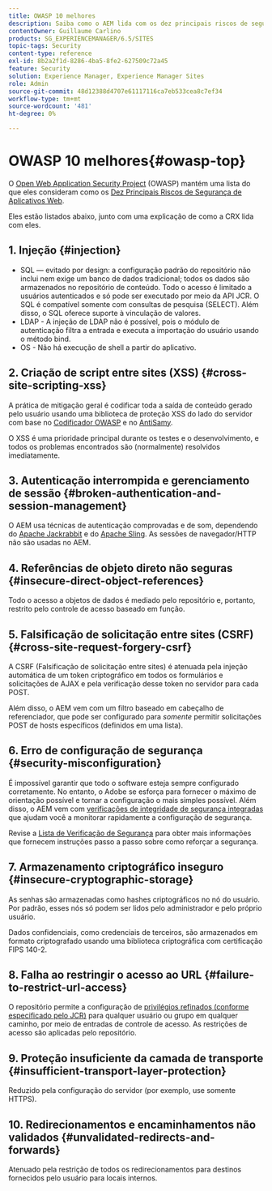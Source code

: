 ```yaml
---
title: OWASP 10 melhores
description: Saiba como o AEM lida com os dez principais riscos de segurança da OWASP.
contentOwner: Guillaume Carlino
products: SG_EXPERIENCEMANAGER/6.5/SITES
topic-tags: Security
content-type: reference
exl-id: 8b2a2f1d-8286-4ba5-8fe2-627509c72a45
feature: Security
solution: Experience Manager, Experience Manager Sites
role: Admin
source-git-commit: 48d12388d4707e61117116ca7eb533cea8c7ef34
workflow-type: tm+mt
source-wordcount: '481'
ht-degree: 0%

---
```


# OWASP 10 melhores{#owasp-top}

O [Open Web Application Security Project](https://owasp.org/) (OWASP) mantém uma lista do que eles consideram como os [Dez Principais Riscos de Segurança de Aplicativos Web](https://owasp.org/www-project-top-ten/).

Eles estão listados abaixo, junto com uma explicação de como a CRX lida com eles.

## 1. Injeção {#injection}

* SQL — evitado por design: a configuração padrão do repositório não inclui nem exige um banco de dados tradicional; todos os dados são armazenados no repositório de conteúdo. Todo o acesso é limitado a usuários autenticados e só pode ser executado por meio da API JCR. O SQL é compatível somente com consultas de pesquisa (SELECT). Além disso, o SQL oferece suporte à vinculação de valores.
* LDAP - A injeção de LDAP não é possível, pois o módulo de autenticação filtra a entrada e executa a importação do usuário usando o método bind.
* OS - Não há execução de shell a partir do aplicativo.

## 2. Criação de script entre sites (XSS) {#cross-site-scripting-xss}

A prática de mitigação geral é codificar toda a saída de conteúdo gerado pelo usuário usando uma biblioteca de proteção XSS do lado do servidor com base no [Codificador OWASP](https://owasp.org/www-project-java-encoder/) e no [AntiSamy](https://wiki.owasp.org/index.php/Category:OWASP_AntiSamy_Project).

O XSS é uma prioridade principal durante os testes e o desenvolvimento, e todos os problemas encontrados são (normalmente) resolvidos imediatamente.

## 3. Autenticação interrompida e gerenciamento de sessão {#broken-authentication-and-session-management}

O AEM usa técnicas de autenticação comprovadas e de som, dependendo do [Apache Jackrabbit](https://jackrabbit.apache.org/jcr/index.html) e do [Apache Sling](https://sling.apache.org/). As sessões de navegador/HTTP não são usadas no AEM.

## 4. Referências de objeto direto não seguras {#insecure-direct-object-references}

Todo o acesso a objetos de dados é mediado pelo repositório e, portanto, restrito pelo controle de acesso baseado em função.

## 5. Falsificação de solicitação entre sites (CSRF) {#cross-site-request-forgery-csrf}

A CSRF (Falsificação de solicitação entre sites) é atenuada pela injeção automática de um token criptográfico em todos os formulários e solicitações de AJAX e pela verificação desse token no servidor para cada POST.

Além disso, o AEM vem com um filtro baseado em cabeçalho de referenciador, que pode ser configurado para *somente* permitir solicitações POST de hosts específicos (definidos em uma lista).

## 6. Erro de configuração de segurança {#security-misconfiguration}

É impossível garantir que todo o software esteja sempre configurado corretamente. No entanto, o Adobe se esforça para fornecer o máximo de orientação possível e tornar a configuração o mais simples possível. Além disso, o AEM vem com [verificações de integridade de segurança integradas](/help/sites-administering/operations-dashboard.md) que ajudam você a monitorar rapidamente a configuração de segurança.

Revise a [Lista de Verificação de Segurança](/help/sites-administering/security-checklist.md) para obter mais informações que fornecem instruções passo a passo sobre como reforçar a segurança.

## 7. Armazenamento criptográfico inseguro {#insecure-cryptographic-storage}

As senhas são armazenadas como hashes criptográficos no nó do usuário. Por padrão, esses nós só podem ser lidos pelo administrador e pelo próprio usuário.

Dados confidenciais, como credenciais de terceiros, são armazenados em formato criptografado usando uma biblioteca criptográfica com certificação FIPS 140-2.

## 8. Falha ao restringir o acesso ao URL {#failure-to-restrict-url-access}

O repositório permite a configuração de [privilégios refinados (conforme especificado pelo JCR)](https://developer.adobe.com/experience-manager/reference-materials/spec/jcr/2.0/16_Access_Control_Management.html) para qualquer usuário ou grupo em qualquer caminho, por meio de entradas de controle de acesso. As restrições de acesso são aplicadas pelo repositório.

## 9. Proteção insuficiente da camada de transporte {#insufficient-transport-layer-protection}

Reduzido pela configuração do servidor (por exemplo, use somente HTTPS).

## 10. Redirecionamentos e encaminhamentos não validados {#unvalidated-redirects-and-forwards}

Atenuado pela restrição de todos os redirecionamentos para destinos fornecidos pelo usuário para locais internos.
